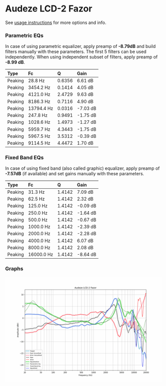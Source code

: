 # Audeze LCD-2 Fazor
See [usage instructions](https://github.com/jaakkopasanen/AutoEq#usage) for more options and info.

### Parametric EQs
In case of using parametric equalizer, apply preamp of **-8.79dB** and build filters manually
with these parameters. The first 5 filters can be used independently.
When using independent subset of filters, apply preamp of **-8.99 dB**.

| Type    | Fc         |      Q | Gain     |
|:--------|:-----------|:-------|:---------|
| Peaking | 28.8 Hz    | 0.6356 | 6.61 dB  |
| Peaking | 3454.2 Hz  | 0.1414 | 4.05 dB  |
| Peaking | 4121.0 Hz  | 2.4729 | 9.63 dB  |
| Peaking | 8186.3 Hz  | 0.7116 | 4.90 dB  |
| Peaking | 13794.4 Hz | 0.0316 | -7.03 dB |
| Peaking | 247.8 Hz   | 0.9491 | -1.75 dB |
| Peaking | 1028.6 Hz  | 1.4973 | -1.27 dB |
| Peaking | 5959.7 Hz  | 4.3443 | -1.75 dB |
| Peaking | 5967.5 Hz  | 3.5312 | -0.39 dB |
| Peaking | 9114.5 Hz  | 4.4472 | 1.70 dB  |

### Fixed Band EQs
In case of using fixed band (also called graphic) equalizer, apply preamp of **-7.57dB**
(if available) and set gains manually with these parameters.

| Type    | Fc         |      Q | Gain     |
|:--------|:-----------|:-------|:---------|
| Peaking | 31.3 Hz    | 1.4142 | 7.09 dB  |
| Peaking | 62.5 Hz    | 1.4142 | 2.32 dB  |
| Peaking | 125.0 Hz   | 1.4142 | -0.09 dB |
| Peaking | 250.0 Hz   | 1.4142 | -1.64 dB |
| Peaking | 500.0 Hz   | 1.4142 | -0.67 dB |
| Peaking | 1000.0 Hz  | 1.4142 | -2.39 dB |
| Peaking | 2000.0 Hz  | 1.4142 | -2.28 dB |
| Peaking | 4000.0 Hz  | 1.4142 | 6.07 dB  |
| Peaking | 8000.0 Hz  | 1.4142 | 2.08 dB  |
| Peaking | 16000.0 Hz | 1.4142 | -8.64 dB |

### Graphs
![](./Audeze%20LCD-2%20Fazor.png)